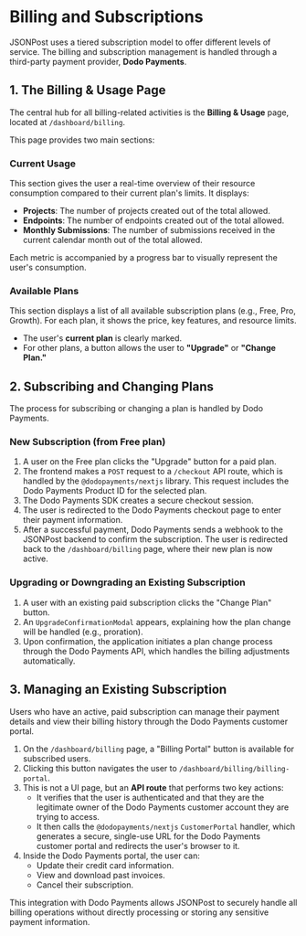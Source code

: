# Billing and Subscriptions

JSONPost uses a tiered subscription model to offer different levels of service. The billing and subscription management is handled through a third-party payment provider, **Dodo Payments**.

## 1. The Billing & Usage Page

The central hub for all billing-related activities is the **Billing & Usage** page, located at `/dashboard/billing`.

This page provides two main sections:

### Current Usage

This section gives the user a real-time overview of their resource consumption compared to their current plan's limits. It displays:

-   **Projects**: The number of projects created out of the total allowed.
-   **Endpoints**: The number of endpoints created out of the total allowed.
-   **Monthly Submissions**: The number of submissions received in the current calendar month out of the total allowed.

Each metric is accompanied by a progress bar to visually represent the user's consumption.

### Available Plans

This section displays a list of all available subscription plans (e.g., Free, Pro, Growth). For each plan, it shows the price, key features, and resource limits.

-   The user's **current plan** is clearly marked.
-   For other plans, a button allows the user to **"Upgrade"** or **"Change Plan."**

## 2. Subscribing and Changing Plans

The process for subscribing or changing a plan is handled by Dodo Payments.

### New Subscription (from Free plan)

1.  A user on the Free plan clicks the "Upgrade" button for a paid plan.
2.  The frontend makes a `POST` request to a `/checkout` API route, which is handled by the `@dodopayments/nextjs` library. This request includes the Dodo Payments Product ID for the selected plan.
3.  The Dodo Payments SDK creates a secure checkout session.
4.  The user is redirected to the Dodo Payments checkout page to enter their payment information.
5.  After a successful payment, Dodo Payments sends a webhook to the JSONPost backend to confirm the subscription. The user is redirected back to the `/dashboard/billing` page, where their new plan is now active.

### Upgrading or Downgrading an Existing Subscription

1.  A user with an existing paid subscription clicks the "Change Plan" button.
2.  An `UpgradeConfirmationModal` appears, explaining how the plan change will be handled (e.g., proration).
3.  Upon confirmation, the application initiates a plan change process through the Dodo Payments API, which handles the billing adjustments automatically.

## 3. Managing an Existing Subscription

Users who have an active, paid subscription can manage their payment details and view their billing history through the Dodo Payments customer portal.

1.  On the `/dashboard/billing` page, a "Billing Portal" button is available for subscribed users.
2.  Clicking this button navigates the user to `/dashboard/billing/billing-portal`.
3.  This is not a UI page, but an **API route** that performs two key actions:
    -   It verifies that the user is authenticated and that they are the legitimate owner of the Dodo Payments customer account they are trying to access.
    -   It then calls the `@dodopayments/nextjs` `CustomerPortal` handler, which generates a secure, single-use URL for the Dodo Payments customer portal and redirects the user's browser to it.
4.  Inside the Dodo Payments portal, the user can:
    -   Update their credit card information.
    -   View and download past invoices.
    -   Cancel their subscription.

This integration with Dodo Payments allows JSONPost to securely handle all billing operations without directly processing or storing any sensitive payment information.